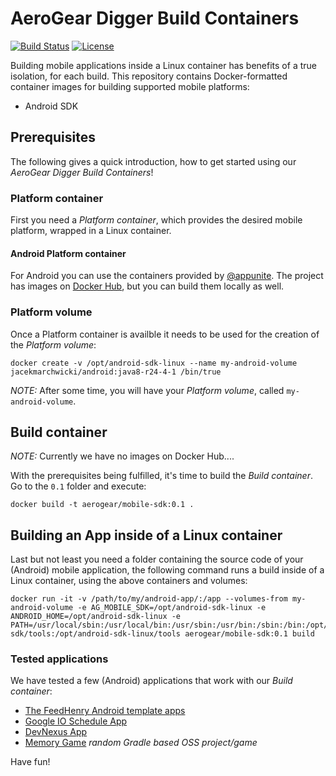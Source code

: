 # AeroGear Digger Build Containers

[![Build Status](https://travis-ci.org/aerogear/digger-build-containers.png)](https://travis-ci.org/aerogear/digger-build-containers)
[![License](https://img.shields.io/:license-Apache2-blue.svg)](http://www.apache.org/licenses/LICENSE-2.0)

Building mobile applications inside a Linux container has benefits of a true isolation, for each build. This repository contains Docker-formatted container images for building supported mobile platforms:
* Android SDK

## Prerequisites

The following gives a quick introduction, how to get started using our _AeroGear Digger Build Containers_!

### Platform container

First you need a _Platform container_, which provides the desired mobile platform, wrapped in a Linux container.

#### Android Platform container

For Android you can use the containers provided by [@appunite](https://github.com/appunite/docker). The project has images on [Docker Hub](https://hub.docker.com/r/jacekmarchwicki/android/tags/), but you can build them locally as well.

### Platform volume

Once a Platform container is availble it needs to be used for the creation of the _Platform volume_:

```
docker create -v /opt/android-sdk-linux --name my-android-volume jacekmarchwicki/android:java8-r24-4-1 /bin/true
```

_NOTE:_ After some time, you will have your _Platform volume_, called `my-android-volume`. 


## Build container

_NOTE:_ Currently we have no images on Docker Hub....

With the prerequisites being fulfilled, it's time to build the _Build container_. Go to the `0.1` folder and execute:

```
docker build -t aerogear/mobile-sdk:0.1 . 
```

## Building an App inside of a Linux container

Last but not least you need a folder containing the source code of your (Android) mobile application, the following command runs a build inside of a Linux container, using the above containers and volumes:

```
docker run -it -v /path/to/my/android-app/:/app --volumes-from my-android-volume -e AG_MOBILE_SDK=/opt/android-sdk-linux -e ANDROID_HOME=/opt/android-sdk-linux -e PATH=/usr/local/sbin:/usr/local/bin:/usr/sbin:/usr/bin:/sbin:/bin:/opt/mobile-sdk/tools:/opt/android-sdk-linux/tools aerogear/mobile-sdk:0.1 build

```

### Tested applications

We have tested a few (Android) applications that work with our _Build container_:

* [The FeedHenry Android template apps](https://github.com/feedhenry-templates?utf8=%E2%9C%93&query=android)
* [Google IO Schedule App](https://github.com/matzew/iosched/tree/changes)
* [DevNexus App](https://github.com/matzew/devnexus-android/tree/dummy-google-services)
* [Memory Game](https://github.com/sromku/memory-game) _random Gradle based OSS project/game_

Have fun!
